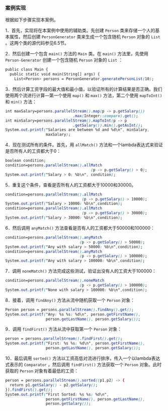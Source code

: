 ### 案例实现

根据如下步骤实现本案例。

1．首先，实现将在本案例中使用的辅助类。先创建 `Person` 类来存储一个人的基本属性，然后创建 `PersonGenerator` 类来生成一个包含随机 `Person` 对象的 `List` 。这两个类的源代码参见6.5节。

2．然后创建一个包含 `main()` 方法的 `Main` 类。在 `main()` 方法里，先使用 `Person-Generator` 创建一个包含随机 `Person` 对象的 `List` ：

```css
public class Main {
  public static void main(String[] args) {
    List<Person> persons = PersonGenerator.generatePersonList(10);
```

3．然后计算工资字段的最大值和最小值，以验证所有的计算结果是否正确。我们使用两个流进行计算—第一个使用 `map()` 和 `max()` 方法，第二个使用 `mapToInt()` 和 `min()` 方法：

```css
int maxSalary=persons.parallelStream().map(p -> p.getSalary())
                              .max(Integer::compare).get();
int minSalary=persons.parallelStream().mapToInt(p -> p
                              .getSalary()).min().getAsInt();
System.out.printf("Salaries are between %d and %d\n", minSalary,
                  maxSalary);
```

4．现在测试所有的条件。首先，用 `allMatch()` 方法和一个lambda表达式来验证是否所有人的工资都大于0：

```css
boolean condition;
condition=persons.parallelStream().allMatch
                                      (p -> p.getSalary() > 0);
System.out.printf("Salary > 0: %b\n", condition);
```

5．重复这个条件，查看是否所有人的工资都大于10000和30000。

```css
condition=persons.parallelStream().allMatch
                                  (p -> p.getSalary() > 10000);
System.out.printf("Salary > 10000: %b\n",condition);
condition=persons.parallelStream().allMatch
                                  (p -> p.getSalary() > 30000);
System.out.printf("Salary > 30000: %b\n",condition);
```

6．然后调用 `anyMatch()` 方法查看是否有人的工资都大于50000和100000：

```css
condition=persons.parallelStream().anyMatch
                                 (p -> p.getSalary() > 50000);
System.out.printf("Any with salary > 50000: %b\n",condition);
condition=persons.parallelStream().anyMatch
                                 (p -> p.getSalary() > 100000);
System.out.printf("Any with salary > 100000: %b\n",condition);
```

7．调用 `noneMatch()` 方法完成这些测试，验证出没有人的工资大于100000：

```css
condition=persons.parallelStream().noneMatch
                                 (p -> p.getSalary() > 100000);
System.out.printf("None with salary > 100000: %b\n",condition);
```

8．接着，调用 `findAny()` 方法从流中随机获取一个 `Person` 对象：

```css
Person person = persons.parallelStream().findAny().get();
System.out.printf("Any: %s %s: %d\n", person.getFirstName(),
                  person.getLastName(), person.getSalary());
```

9．调用 `findFirst()` 方法从流中获取第一个 `Person` 对象：

```css
person = persons.parallelStream().findFirst().get();
System.out.printf("First: %s %s: %d\n", person.getFirstName(),
                  person.getLastName(), person.getSalary());
```

10．最后调用 `sorted()` 方法以工资高低对流进行排序，传入一个以lambda表达式表示的 `Comparator` ，然后调用 `findFirst()` 方法获取一个 `Person` 对象。此时获取的 `Person` 对象有着最低的工资：

```css
person = persons.parallelStream().sorted((p1,p2) -> {
  return p1.getSalary() - p2.getSalary();
}).findFirst().get();
System.out.printf("First Sorted: %s %s: %d\n",
                  person.getFirstName(), person.getLastName(),
                  person.getSalary());
```

